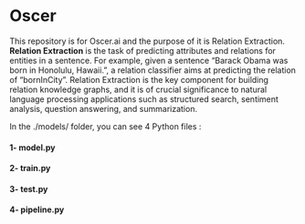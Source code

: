 # Oscer
This repository is for Oscer.ai and the purpose of it is Relation Extraction. **Relation Extraction** is the task of predicting attributes and relations for entities in a sentence. For example, given a sentence “Barack Obama was born in Honolulu, Hawaii.”, a relation classifier aims at predicting the relation of “bornInCity”. Relation Extraction is the key component for building relation knowledge graphs, and it is of crucial significance to natural language processing applications such as structured search, sentiment analysis, question answering, and summarization.

In the ./models/ folder, you can see 4 Python files : 

#### 1- model.py

#### 2- train.py

#### 3- test.py

#### 4- pipeline.py
